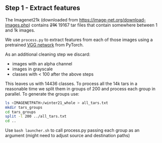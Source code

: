 ## Step 1 - Extract features

The Imagenet21k (downloaded from https://image-net.org/download-images.php) contains ~~21K~~ 19167 tar files that contain somewhere between 1 and 1k images.

We use `process.py` to extract features from each of those images using a pretrained [VGG network](https://pytorch.org/vision/main/models/generated/torchvision.models.vgg19_bn.html) from PyTorch.

As an additional cleaning step we discard:
- images with an alpha channel
- images in grayscale
- classes with < 100 after the above steps

This leaves us with 14436 classes.
To process all the 14k tars in a reasonable time we split them in groups of 200 and process each group in parallel.
To generate the groups use:
```bash
ls <IMAGENETPATH>/winter21_whole > all_tars.txt
mkdir tars_groups
cd tars_groups
split -l 200 ../all_tars.txt
cd ..
```
Use `bash launcher.sh` to call process.py passing each group as an argument (might need to adjust source and destination paths)
